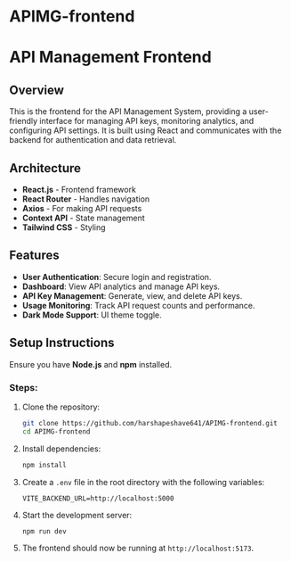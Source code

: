 # APIMG-frontend

# API Management Frontend

## Overview
This is the frontend for the API Management System, providing a user-friendly interface for managing API keys, monitoring analytics, and configuring API settings. It is built using React and communicates with the backend for authentication and data retrieval.

## Architecture
- **React.js** - Frontend framework
- **React Router** - Handles navigation
- **Axios** - For making API requests
- **Context API** - State management
- **Tailwind CSS** - Styling

## Features
- **User Authentication**: Secure login and registration.
- **Dashboard**: View API analytics and manage API keys.
- **API Key Management**: Generate, view, and delete API keys.
- **Usage Monitoring**: Track API request counts and performance.
- **Dark Mode Support**: UI theme toggle.

## Setup Instructions
Ensure you have **Node.js** and **npm** installed.

### Steps:
1. Clone the repository:
   ```sh
   git clone https://github.com/harshapeshave641/APIMG-frontend.git
   cd APIMG-frontend
   ```

2. Install dependencies:
   ```sh
   npm install
   ```

3. Create a `.env` file in the root directory with the following variables:
   ```env
   VITE_BACKEND_URL=http://localhost:5000
   ```

4. Start the development server:
   ```sh
   npm run dev
   ```

5. The frontend should now be running at `http://localhost:5173`.



